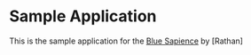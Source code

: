 # Sample Application

This is the sample application for the [Blue Sapience](http://www.bluesapience.com) by [Rathan]